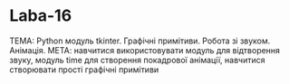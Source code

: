# Laba-16
ТЕМА: Python модуль tkinter. Графічні примітиви. Робота зі звуком.
Анімація.
МЕТА: навчитися використовувати модуль для відтворення звуку, модуль time
для створення покадрової анімації, навчитися створювати прості графічні
примітиви
